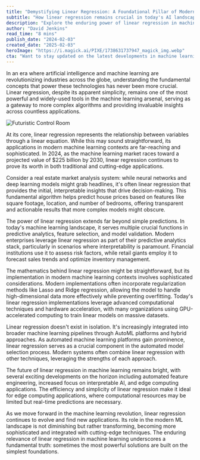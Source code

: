 ```yaml
---
title: "Demystifying Linear Regression: A Foundational Pillar of Modern Machine Learning"
subtitle: "How linear regression remains crucial in today's AI landscape"
description: "Explore the enduring power of linear regression in machine learning. Despite its simplicity, this fundamental algorithm plays a pivotal role in modern applications, serving as a bridge to more complex models and providing clarity in an AI-driven world."
author: "David Jenkins"
read_time: "8 mins"
publish_date: "2024-02-03"
created_date: "2025-02-03"
heroImage: "https://i.magick.ai/PIXE/1738631737947_magick_img.webp"
cta: "Want to stay updated on the latest developments in machine learning and AI? Follow us on LinkedIn for expert insights, industry trends, and practical applications of fundamental ML concepts like linear regression."
---
```


In an era where artificial intelligence and machine learning are revolutionizing industries across the globe, understanding the fundamental concepts that power these technologies has never been more crucial. Linear regression, despite its apparent simplicity, remains one of the most powerful and widely-used tools in the machine learning arsenal, serving as a gateway to more complex algorithms and providing invaluable insights across countless applications.

![Futuristic Control Room](https://i.magick.ai/PIXE/1738631737950_magick_img.webp)

At its core, linear regression represents the relationship between variables through a linear equation. While this may sound straightforward, its applications in modern machine learning contexts are far-reaching and sophisticated. In 2024, as the machine learning market races toward a projected value of $225 billion by 2030, linear regression continues to prove its worth in both traditional and cutting-edge applications.

Consider a real estate market analysis system: while neural networks and deep learning models might grab headlines, it's often linear regression that provides the initial, interpretable insights that drive decision-making. This fundamental algorithm helps predict house prices based on features like square footage, location, and number of bedrooms, offering transparent and actionable results that more complex models might obscure.

The power of linear regression extends far beyond simple predictions. In today's machine learning landscape, it serves multiple crucial functions in predictive analytics, feature selection, and model validation. Modern enterprises leverage linear regression as part of their predictive analytics stack, particularly in scenarios where interpretability is paramount. Financial institutions use it to assess risk factors, while retail giants employ it to forecast sales trends and optimize inventory management.

The mathematics behind linear regression might be straightforward, but its implementation in modern machine learning contexts involves sophisticated considerations. Modern implementations often incorporate regularization methods like Lasso and Ridge regression, allowing the model to handle high-dimensional data more effectively while preventing overfitting. Today's linear regression implementations leverage advanced computational techniques and hardware acceleration, with many organizations using GPU-accelerated computing to train linear models on massive datasets.

Linear regression doesn't exist in isolation. It's increasingly integrated into broader machine learning pipelines through AutoML platforms and hybrid approaches. As automated machine learning platforms gain prominence, linear regression serves as a crucial component in the automated model selection process. Modern systems often combine linear regression with other techniques, leveraging the strengths of each approach.

The future of linear regression in machine learning remains bright, with several exciting developments on the horizon including automated feature engineering, increased focus on interpretable AI, and edge computing applications. The efficiency and simplicity of linear regression make it ideal for edge computing applications, where computational resources may be limited but real-time predictions are necessary.

As we move forward in the machine learning revolution, linear regression continues to evolve and find new applications. Its role in the modern ML landscape is not diminishing but rather transforming, becoming more sophisticated and integrated with cutting-edge techniques. The enduring relevance of linear regression in machine learning underscores a fundamental truth: sometimes the most powerful solutions are built on the simplest foundations.